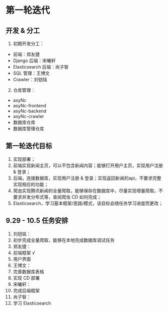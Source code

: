 # 第一轮迭代

## 开发 & 分工

1. 初期开发分工：
  - 前端：郑友捷
  - Django 后端：宋曦轩
  - Elasticsearch 后端：尚子智
  - SQL 管理：王博文    
  - Crawler：刘铠铭
    
2. 仓库管理：
  - asyNc
  - asyNc-frontend
  - asyNc-backend
  - asyNc-crawler
  - 数据库仓库
  - 数据库管理仓库

## 第一轮迭代目标

1. 实现部署；
2. 前端实现新闻主页，可以不包含新闻内容；能够打开用户主页，实现用户注册 & 登录；
3. 后端，连接数据库，实现用户注册 & 登录；实现返回新闻的api，不要求完整实现相应的功能；
4. 爬虫实现腾讯新闻的全量爬取，能够保存在数据库中，尽量实现增量爬取，不要求并发分布式等，查阅爬虫 CD 如何完成；
5. Elasticsearch，学习基本框架/思路/模式，该目标会随任务学习进度而更改；

## 9.29 - 10.5 任务安排

1. 刘铠铭：
  1. 初步完成全量爬取，能够在本地完成数据库调试任务
2. 郑友捷：
  1. 前端框架 √
  2. 用户界面
3. 王博文：
  1. 完善数据库表格
  2. 实现 CD 部署
4. 宋曦轩：
  1. 完成后端框架
5. 尚子智：
  1. 学习 Elasticsearch